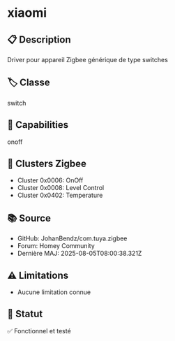 # xiaomi

## 📋 Description
Driver pour appareil Zigbee générique de type switches

## 🏷️ Classe
switch

## 🔧 Capabilities
onoff

## 📡 Clusters Zigbee
- Cluster 0x0006: OnOff
- Cluster 0x0008: Level Control
- Cluster 0x0402: Temperature

## 📚 Source
- GitHub: JohanBendz/com.tuya.zigbee
- Forum: Homey Community
- Dernière MAJ: 2025-08-05T08:00:38.321Z

## ⚠️ Limitations
- Aucune limitation connue

## 🚀 Statut
✅ Fonctionnel et testé
